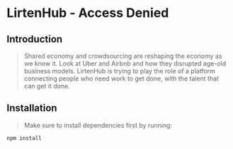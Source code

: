 # LirtenHub - Access Denied

## Introduction

> Shared economy and crowdsourcing are reshaping the economy as we know
it. Look at Uber and Airbnb and how they disrupted age-old business models. LirtenHub is trying to play the role of a platform connecting people who
need work to get done, with the talent that can get it done.


## Installation

> Make sure to install dependencies first by running:
```bash
npm install
```
